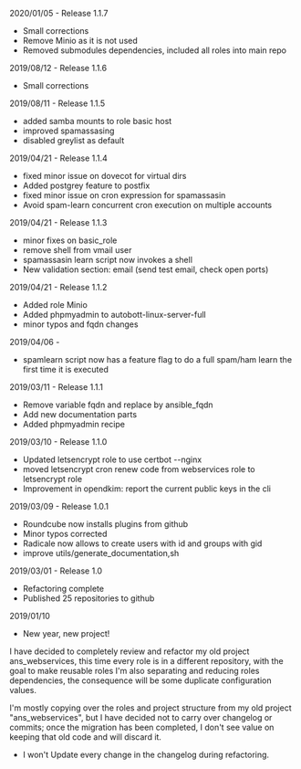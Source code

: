 2020/01/05 - Release 1.1.7
* Small corrections
* Remove Minio as it is not used
* Removed submodules dependencies, included all roles into main repo

2019/08/12 - Release 1.1.6
* Small corrections

2019/08/11 - Release 1.1.5
* added samba mounts to role basic host 
* improved spamassasing
* disabled greylist as default

2019/04/21 - Release 1.1.4
* fixed minor issue on dovecot for virtual dirs
* Added postgrey feature to postfix
* fixed minor issue on cron expression for spamassasin 
* Avoid spam-learn concurrent cron execution on multiple accounts

2019/04/21 - Release 1.1.3
* minor fixes on basic_role
* remove shell from vmail user
* spamassasin learn script now invokes a shell
* New validation section: email (send test email, check open ports)

2019/04/21 - Release 1.1.2
* Added role Minio
* Added phpmyadmin to autobott-linux-server-full
* minor typos and fqdn changes

2019/04/06 - 
* spamlearn script now has a feature flag to do a full spam/ham learn the
first time it is executed

2019/03/11  - Release 1.1.1
* Remove variable fqdn and replace by ansible_fqdn
* Add new documentation parts
* Added phpmyadmin recipe

2019/03/10  - Release 1.1.0
* Updated letsencrypt role to use certbot --nginx
* moved letsencrypt cron renew code from webservices role to letsencrypt role
* Improvement in opendkim: report the current public keys in the cli

2019/03/09 - Release 1.0.1
* Roundcube now installs plugins from github
* Minor typos corrected
* Radicale now allows to create users with id and groups with gid
* improve utils/generate_documentation,sh

2019/03/01 - Release 1.0 
* Refactoring complete 
* Published 25 repositories to github

2019/01/10 
* New year, new project! 

I have decided to completely review and refactor my old project ans_webservices,
this time every role is in a different repository, with the goal to make reusable roles
I'm also separating and reducing roles dependencies, the consequence will be some duplicate
configuration values.

I'm mostly copying over the roles and project structure from my old project "ans_webservices", but 
I have decided not to carry over changelog or commits; once the migration has been completed, 
I don't see value on keeping that old code and will discard it. 

* I won't Update every change in the changelog during refactoring. 
